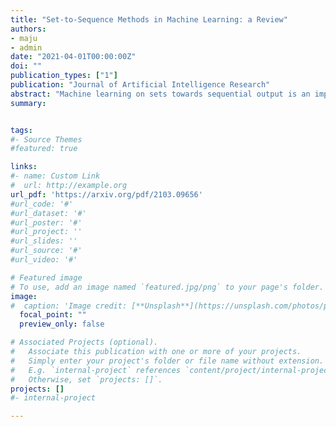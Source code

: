 ```yaml
---
title: "Set-to-Sequence Methods in Machine Learning: a Review"
authors:
- maju
- admin
date: "2021-04-01T00:00:00Z"
doi: ""
publication_types: ["1"]
publication: "Journal of Artificial Intelligence Research"
abstract: "Machine learning on sets towards sequential output is an important and ubiquitous task, with applications ranging from language modelling and meta-learning to multi-agent strategy games and power grid optimization. Combining elements of representation learning and structured prediction, its two primary challenges include obtaining a meaningful, permutation invariant set representation and subsequently utilizing this representation to output a complex target permutation. This paper provides a comprehensive introduction to the field as well as an overview of important machine learning methods tackling both of these key challenges, with a detailed qualitative comparison of selected model architectures."	
summary: 


tags:
#- Source Themes
#featured: true

links:
#- name: Custom Link
#  url: http://example.org
url_pdf: 'https://arxiv.org/pdf/2103.09656'
#url_code: '#'
#url_dataset: '#'
#url_poster: '#'
#url_project: ''
#url_slides: ''
#url_source: '#'
#url_video: '#'

# Featured image
# To use, add an image named `featured.jpg/png` to your page's folder. 
image:
#  caption: 'Image credit: [**Unsplash**](https://unsplash.com/photos/pLCdAaMFLTE)'
  focal_point: ""
  preview_only: false

# Associated Projects (optional).
#   Associate this publication with one or more of your projects.
#   Simply enter your project's folder or file name without extension.
#   E.g. `internal-project` references `content/project/internal-project/index.md`.
#   Otherwise, set `projects: []`.
projects: []
#- internal-project

---
```

